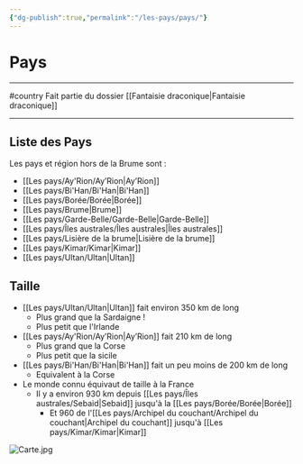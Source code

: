 ```yaml
---
{"dg-publish":true,"permalink":"/les-pays/pays/"}
---
```


# Pays
---
#country 
Fait partie du dossier [[Fantaisie draconique\|Fantaisie draconique]]

-------
## Liste des Pays
Les pays et région hors de la Brume sont :
- [[Les pays/Ay'Rion/Ay’Rion\|Ay’Rion]]
- [[Les pays/Bi'Han/Bi'Han\|Bi'Han]]
- [[Les pays/Borée/Borée\|Borée]]
- [[Les pays/Brume\|Brume]]
- [[Les pays/Garde-Belle/Garde-Belle\|Garde-Belle]]
- [[Les pays/Îles australes/Îles australes\|Îles australes]]
- [[Les pays/Lisière de la brume\|Lisière de la brume]]
- [[Les pays/Kimar/Kimar\|Kimar]]
- [[Les pays/Ultan/Ultan\|Ultan]]
## Taille
- [[Les pays/Ultan/Ultan\|Ultan]] fait environ 350 km de long
	- Plus grand que la Sardaigne !
	- Plus petit que l'Irlande
- [[Les pays/Ay'Rion/Ay’Rion\|Ay’Rion]] fait 210 km de long
	- Plus grand que la Corse
	- Plus petit que la sicile
- [[Les pays/Bi'Han/Bi'Han\|Bi'Han]] fait un peu moins de 200 km de long
	- Equivalent à la Corse
- Le monde connu équivaut de taille à la France
	- Il y a environ 930 km depuis [[Les pays/Îles australes/Sebaid\|Sebaid]] jusqu'à la [[Les pays/Borée/Borée\|Borée]]
		- Et 960 de l'[[Les pays/Archipel du couchant/Archipel du couchant\|Archipel du couchant]] jusqu'à [[Les pays/Kimar/Kimar\|Kimar]]

![Carte.jpg](/img/user/_Images/Carte.jpg)